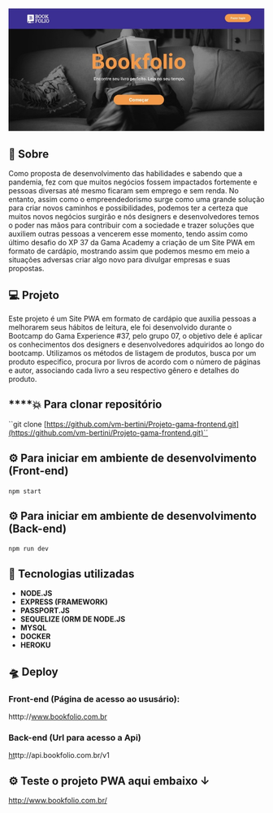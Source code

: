 ![Bookfolio](Bookfolio.jpg)


## **🔖 Sobre**

Como proposta de desenvolvimento das habilidades  e sabendo que a pandemia, fez com que muitos negócios fossem impactados fortemente e pessoas diversas até mesmo ficaram sem emprego e sem renda. No entanto, assim como o empreendedorismo surge como uma grande solução para criar novos caminhos e possibilidades, podemos ter a certeza que muitos novos negócios surgirão e nós designers e desenvolvedores temos o poder nas mãos para contribuir com a sociedade e trazer soluções que auxiliem outras pessoas a vencerem esse momento, tendo assim como último desafio do XP 37 da Gama Academy a criação de um Site PWA em formato de cardápio, mostrando assim que podemos mesmo em meio a situações adversas criar algo novo para divulgar empresas e suas propostas.

## **💻 Projeto**

Este projeto é um Site PWA em formato de cardápio que auxilia pessoas a melhorarem seus hábitos de leitura, ele foi desenvolvido durante o Bootcamp do Gama Experience #37, pelo grupo 07, o objetivo dele é aplicar os conhecimentos dos designers e desenvolvedores adquiridos ao longo do bootcamp. Utilizamos os métodos de listagem de produtos, busca por um produto especifico, procura por livros de acordo com o número de páginas e autor, associando cada livro a seu respectivo gênero e detalhes do produto. 

## ****💥 **Para clonar repositório**

``git clone [https://github.com/vm-bertini/Projeto-gama-frontend.git](https://github.com/vm-bertini/Projeto-gama-frontend.git)`´

## ⚙ Para iniciar em ambiente de desenvolvimento (Front-end)

`npm start`

## ⚙ Para iniciar em ambiente de desenvolvimento (Back-end)

`npm run dev`

## 🚀 Tecnologias utilizadas

- **NODE.JS**
- **EXPRESS (FRAMEWORK)**
- **PASSPORT.JS**
- **SEQUELIZE (ORM DE NODE.JS**
- **MYSQL**
- **DOCKER**
- **HEROKU**

## **🛸 Deploy**

### Front-end (Página de acesso ao ususário):

htttp://www.bookfolio.com.br

### Back-end (Url para acesso a Api)

[ht](https://bookfolio-api.herokuapp.com/)ttp://api.bookfolio.com.br/v1

## **⚙ Teste o projeto PWA aqui embaixo ↓**
http://www.bookfolio.com.br/
